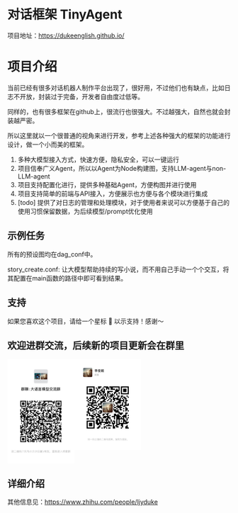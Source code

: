 <!--
 * @Descripttion: 
 * @Author: Duke 叶兀
 * @E-mail: ljyduke@gmail.com
 * @Date: 2024-01-03 22:51:03
 * @LastEditors: Junyi_Li ljyduke@gmail.com
 * @LastEditTime: 2024-05-19 20:05:55
-->
# 对话框架 TinyAgent

项目地址：https://dukeenglish.github.io/

# 项目介绍

当前已经有很多对话机器人制作平台出现了，很好用，不过他们也有缺点，比如日志不开放，封装过于完备，开发者自由度过低等。

同样的，也有很多框架在github上，很流行也很强大。不过越强大，自然也就会封装越严密。

所以这里就以一个很普通的视角来进行开发，参考上述各种强大的框架的功能进行设计，做一个小而美的框架。

1. 多种大模型接入方式，快速方便，隐私安全，可以一键运行
2. 项目信奉广义Agent，所以以Agent为Node构建图，支持LLM-agent与non-LLM-agent
3. 项目支持配置化进行，提供多种基础Agent，方便构图并进行使用
4. 项目支持简单的前端与API接入，方便展示也方便与各个模块进行集成
5. [todo] 提供了对日志的管理和处理模块，对于使用者来说可以方便基于自己的使用习惯保留数据，为后续模型/prompt优化使用

## 示例任务
所有的预设图均在dag_conf中。

story_create.conf: 让大模型帮助持续的写小说，而不用自己手动一个个交互，将其配置在main函数的路径中即可看到结果。

## 支持

如果您喜欢这个项目，请给一个星标 🌟 以示支持！感谢～


## 欢迎进群交流，后续新的项目更新会在群里
<div style="display: flex;">
  <img src="https://github.com/DukeEnglish/papertutor/blob/main/assets/qr_code.jpg" style="width: 30%; height: 15%;" />
  <img src="https://github.com/DukeEnglish/papertutor/blob/main/assets/per_qr_code.jpg" style="width: 30%; height: 15%;" />
</div>

## 详细介绍
其他信息见：https://www.zhihu.com/people/ljyduke
